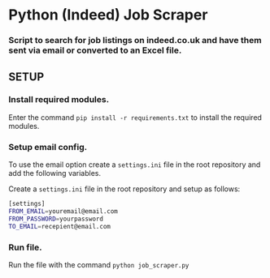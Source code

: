 # Python (Indeed) Job Scraper

### Script to search for job listings on indeed.co.uk and have them sent via email or converted to an Excel file.

## SETUP

### Install required modules.

Enter the command `pip install -r requirements.txt` to install the required modules.

### Setup email config.

To use the email option create a `settings.ini` file in the root repository and add the following variables.

Create a `settings.ini` file in the root repository and setup as follows:

```bash
[settings]
FROM_EMAIL=youremail@email.com
FROM_PASSWORD=yourpassword
TO_EMAIL=recepient@email.com
```

### Run file.

Run the file with the command `python job_scraper.py`
